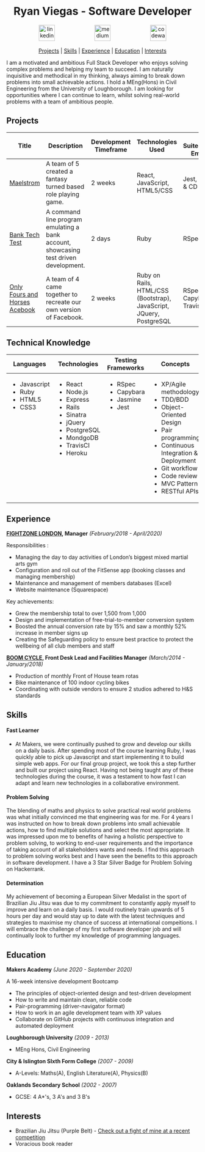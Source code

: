 <h1 align="center">Ryan Viegas - Software Developer</h1>

<p align="center">
 
<a href="https://www.linkedin.com/in/ryan-viegas-115002195/">
<img src="https://www.iconfinder.com/data/icons/free-social-icons/67/linkedin_circle_color-512.png" alt="linkedin" hspace="50" height="42" width="42"></a>

<a href="https://www.hackerrank.com/rjkviegas">
<img src="https://res-1.cloudinary.com/crunchbase-production/image/upload/c_lpad,h_170,w_170,f_auto,b_white,q_auto:eco/lqlkg85sw4sgmp2xvznh" alt="medium" hspace="50" height="42" width="42"></a>

<a href="https://www.codewars.com/users/rjkviegas/">
<img src="https://gitlab.com/uploads/-/system/project/avatar/12144548/codewars-logo.png" alt="codewars" hspace="50" height="42" width="42"></a></p>

 <div align="center">
 
[Projects](#projects) |
[Skills](#skills) |
[Experience](#experience) |
[Education](#education) |
[Interests](#interests)

</div>

<p>I am a motivated and ambitious Full Stack Developer who enjoys solving complex problems and helping my team to succeed. I am naturally inquisitive and methodical in my thinking, always aiming to break down problems into small achievable actions. I hold a MEng(Hons) in Civil Engineering from the University of Loughborough. I am looking for opportunities where I can continue to learn, whilst solving real-world problems with a team of ambitious people.</p>

## Projects
| Title | Description | Development Timeframe | Technologies Used | Test Suites/CIs/CDs Employed | Deployment |
|--|--|--|--|--|--|
| [Maelstrom](https://github.com/rjkviegas/Maelstrom)| A team of 5 created a fantasy turned based role playing game.| 2 weeks| React, JavaScript, HTML5/CSS| Jest, Travis-CI & CD |[Netlify Deployment](https://maelstrom-rpg.netlify.app/)|
| [Bank Tech Test](https://github.com/rjkviegas/bank-tech-test) | A command line program emulating a bank account, showcasing test driven development. | 2 days | Ruby | RSpec| N/A |
| [Only Fours and Horses Acebook](https://github.com/rjkviegas/acebook-onlyfoursandhorses)| A team of 4 came together to recreate our own version of Facebook.| 2 weeks | Ruby on Rails, HTML/CSS (Bootstrap), JavaScript, JQuery, PostgreSQL| RSpec, Capybara, Travis CI & CD | [Heroku deployment](http://intense-scrubland-58731.herokuapp.com)|

## Technical Knowledge

<table>
  <thead>
    <tr>
      <th>Languages</th>
      <th>Technologies</th>
      <th>Testing Frameworks</th>
      <th>Concepts</th>
      <th>Tools</th>
    </tr>
  </thead>
  <tbody>
    <tr>
      <td style="vertical-align: top">
        <ul>
          <li>Javascript</li>
          <li>Ruby</li>
          <li>HTML5</li>
          <li>CSS3</li>
        </ul>
      </td>
      <td style="vertical-align: top">
        <ul>
          <li>React</li>
          <li>Node.js</li>
          <li>Express</li>
          <li>Rails</li>
          <li>Sinatra</li>
          <li>jQuery</li>
          <li>PostgreSQL</li>
          <li>MondgoDB</li>
          <li>TravisCI</li>
          <li>Heroku</li>
        </ul>
      </td>
      <td style="vertical-align: top">
        <ul>
          <li>RSpec</li>
          <li>Capybara</li>
          <li>Jasmine</li>
          <li>Jest</li>
        </ul>
      </td>
      <td style="vertical-align: top">
        <ul>
          <li>XP/Agile methodology</li>
          <li>TDD/BDD</li>
          <li>Object-Oriented Design</li>
          <li>Pair programming</li>
          <li>Continuous Integration & Deployment</li>
          <li>Git workflow</li>
          <li>Code review</li>
          <li>MVC Pattern</li>
          <li>RESTful APIs</li>
        </ul>
      </td>
      <td style="vertical-align: top">
        <ul>
          <li>VSCode</li>
          <li>Git</li>
          <li>OSx</li>
        </ul>
      </td>
    </tr>
  </tbody>
</table>


## Experience

**[FIGHTZONE LONDON](https://www.fightzonelondon.co.uk/), Manager**
_(February/2018 - April/2020)_

Responsibilities :

- Managing the day to day activities of London’s biggest mixed martial arts gym
- Configuration and roll out of the FitSense app (booking classes and managing membership) 
- Maintenance and management of members databases (Excel)
- Website maintenance (Squarespace)

Key achievements:

- Grew the membership total to over 1,500 from 1,000 
- Design and implementation of free-trial-to-member conversion system
- Boosted the annual conversion rate by 15% and saw a monthly 52% increase in member signs up
- Creating the Safeguarding policy to ensure best practice to protect the wellbeing of all club members and staff

**[BOOM CYCLE](https://www.boomcycle.co.uk/), Front Desk Lead and Facilities Manager**
_(March/2014 - January/2018)_

- Production of monthly Front of House team rotas 
- Bike maintenance of 100 indoor cycling bikes
- Coordinating with outside vendors to ensure 2 studios adhered to H&S standards

## Skills

#### Fast Learner
- At Makers, we were continually pushed to grow and develop our skills on a daily basis. After spending most of the course learning Ruby, I was quickly able to pick up Javascript and start implementing it to build simple web apps. For our final group project, we took this a step further and built our project using React. Having not being taught any of these technologies during the course, it was a testament to how fast I can adapt and learn new technologies in a collaborative environment.

#### Problem Solving

The blending of maths and physics to solve practical real world problems was what initially convinced me that engineering was for me. For 4 years I was instructed on how to break down problems into small achievable actions, how to find multiple solutions and select the most appropriate. It was impressed upon me to benefits of having a holistic perspective to problem solving, to working to end-user requirements and the importance of taking account of all stakeholders wants and needs.  I find this approach to problem solving works best and I have seen the benefits to this approach in software development. I have a 3 Star Silver Badge for Problem Solving on Hackerrank.

#### Determination

My achievement of becoming a European Silver Medalist in the sport of Brazilian Jiu Jitsu was due to my commitment to constantly apply myself to improve and learn on a daily basis. I would routinely train upwards of 5 hours per day and would stay up to date with the latest techniques and strategies to maximise my chance of success at international compeitions. I will embrace the challenge of my first software developer job and will continually look to further my knowledge of programming languages.

## Education

**Makers Academy**
_(June 2020 - September 2020)_

A 16-week intensive development Bootcamp

- The principles of object-oriented design and test-driven development
- How to write and maintain clean, reliable code
- Pair-programming (driver-navigator format)
- How to work in an agile development team with XP values
- Collaborate on GitHub projects with continuous integration and automated deployment

**Loughborough University**
_(2009 - 2013)_ 
- MEng Hons, Civil Engineering

**City & Islington SIxth Form College**
_(2007 - 2009)_ 
- A-Levels: Maths(A), English Literature(A), Physics(B)

**Oaklands Secondary School**
_(2002 - 2007)_ 
- GCSE: 4 A*'s, 3 A's and 3 B's

## Interests
* Brazilian Jiu Jitsu (Purple Belt) - [Check out a fight of mine at a recent competition](https://www.youtube.com/watch?v=HnCic_9FHy8)
* Voracious book reader
